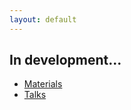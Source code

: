 ```yaml
---
layout: default
---
```


<div class="home">

<h2>In development...</h2>

<ul>
<li><a href="materials/">Materials</a></li>
<li><a href="talks/">Talks</a></li>
</ul>

</div>
